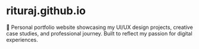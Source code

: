 # rituraj.github.io
💼 Personal portfolio website showcasing my UI/UX design projects, creative case studies, and professional journey. Built to reflect my passion for digital experiences.
